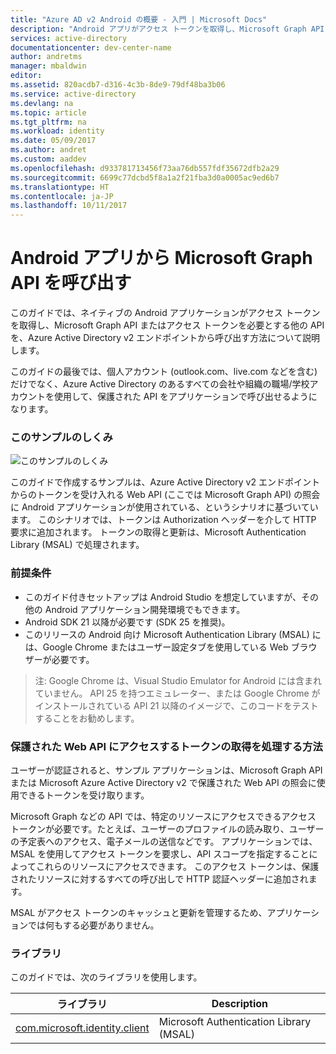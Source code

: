 ```yaml
---
title: "Azure AD v2 Android の概要 - 入門 | Microsoft Docs"
description: "Android アプリがアクセス トークンを取得し、Microsoft Graph API またはアクセス トークンを必要とする API を、Azure Active Directory v2 エンドポイントから呼び出す方法"
services: active-directory
documentationcenter: dev-center-name
author: andretms
manager: mbaldwin
editor: 
ms.assetid: 820acdb7-d316-4c3b-8de9-79df48ba3b06
ms.service: active-directory
ms.devlang: na
ms.topic: article
ms.tgt_pltfrm: na
ms.workload: identity
ms.date: 05/09/2017
ms.author: andret
ms.custom: aaddev
ms.openlocfilehash: d933781713456f73aa76db557fdf35672dfb2a29
ms.sourcegitcommit: 6699c77dcbd5f8a1a2f21fba3d0a0005ac9ed6b7
ms.translationtype: HT
ms.contentlocale: ja-JP
ms.lasthandoff: 10/11/2017
---
```

# <a name="call-the-microsoft-graph-api-from-an-android-app"></a>Android アプリから Microsoft Graph API を呼び出す

このガイドでは、ネイティブの Android アプリケーションがアクセス トークンを取得し、Microsoft Graph API またはアクセス トークンを必要とする他の API を、Azure Active Directory v2 エンドポイントから呼び出す方法について説明します。

このガイドの最後では、個人アカウント (outlook.com、live.com などを含む) だけでなく、Azure Active Directory のあるすべての会社や組織の職場/学校アカウントを使用して、保護された API をアプリケーションで呼び出せるようになります。  

### <a name="how-this-sample-works"></a>このサンプルのしくみ
![このサンプルのしくみ](media/active-directory-mobileanddesktopapp-android-intro/android-intro.png)

このガイドで作成するサンプルは、Azure Active Directory v2 エンドポイントからのトークンを受け入れる Web API (ここでは Microsoft Graph API) の照会に Android アプリケーションが使用されている、というシナリオに基づいています。 このシナリオでは、トークンは Authorization ヘッダーを介して HTTP 要求に追加されます。 トークンの取得と更新は、Microsoft Authentication Library (MSAL) で処理されます。

### <a name="pre-requisites"></a>前提条件
* このガイド付きセットアップは Android Studio を想定していますが、その他の Android アプリケーション開発環境でもできます。 
* Android SDK 21 以降が必要です (SDK 25 を推奨)。
* このリリースの Android 向け Microsoft Authentication Library (MSAL) には、Google Chrome またはユーザー設定タブを使用している Web ブラウザーが必要です。

> 注: Google Chrome は、Visual Studio Emulator for Android には含まれていません。 API 25 を持つエミュレーター、または Google Chrome がインストールされている API 21 以降のイメージで、このコードをテストすることをお勧めします。


### <a name="how-to-handle-token-acquisition-to-access-a-protected-web-api"></a>保護された Web API にアクセスするトークンの取得を処理する方法

ユーザーが認証されると、サンプル アプリケーションは、Microsoft Graph API または Microsoft Azure Active Directory v2 で保護された Web API の照会に使用できるトークンを受け取ります。

Microsoft Graph などの API では、特定のリソースにアクセスできるアクセス トークンが必要です。たとえば、ユーザーのプロファイルの読み取り、ユーザーの予定表へのアクセス、電子メールの送信などです。 アプリケーションでは、MSAL を使用してアクセス トークンを要求し、API スコープを指定することによってこれらのリソースにアクセスできます。 このアクセス トークンは、保護されたリソースに対するすべての呼び出しで HTTP 認証ヘッダーに追加されます。 

MSAL がアクセス トークンのキャッシュと更新を管理するため、アプリケーションでは何もする必要がありません。

### <a name="libraries"></a>ライブラリ

このガイドでは、次のライブラリを使用します。

|ライブラリ|Description|
|---|---|
|[com.microsoft.identity.client](http://javadoc.io/doc/com.microsoft.identity.client/msal)|Microsoft Authentication Library (MSAL)|
